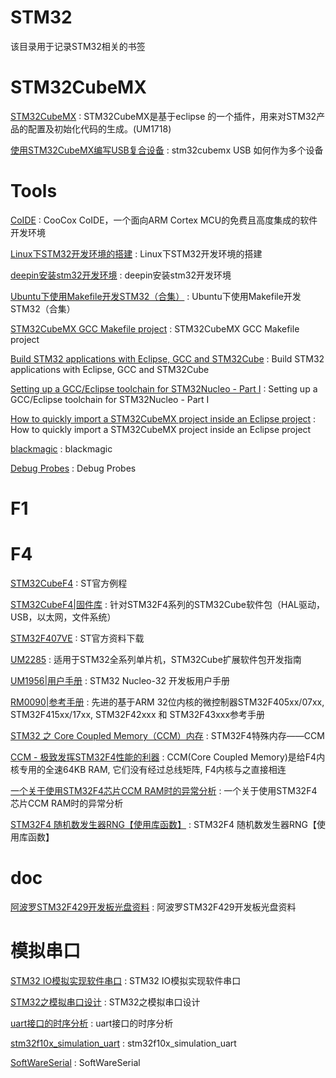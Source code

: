 # STM32
该目录用于记录STM32相关的书签

STM32CubeMX
==
[STM32CubeMX](https://www.stmcu.org.cn/document/detail/index/id-214984) : STM32CubeMX是基于eclipse 的一个插件，用来对STM32产品的配置及初始化代码的生成。(UM1718)

[使用STM32CubeMX编写USB复合设备](https://www.taterli.com/2355/) : stm32cubemx USB 如何作为多个设备  


Tools
==
[CoIDE](https://www.st.com/content/st_com/zh/products/development-tools/software-development-tools/stm32-software-development-tools/stm32-ides/coide.html) : CooCox CoIDE，一个面向ARM Cortex MCU的免费且高度集成的软件开发环境

[Linux下STM32开发环境的搭建](https://www.cnblogs.com/amanlikethis/p/3803736.html) : Linux下STM32开发环境的搭建 

[deepin安装stm32开发环境](https://www.bilibili.com/video/av35014671/) : deepin安装stm32开发环境 

[Ubuntu下使用Makefile开发STM32（合集）](http://www.stmcu.org.cn/module/forum/thread-603753-1-1.html) : Ubuntu下使用Makefile开发STM32（合集） 

[STM32CubeMX GCC Makefile project](https://www.ba0sh1.com/blog/2015/02/23/stm32cubemx-gcc-makefile/) : STM32CubeMX GCC Makefile project 

[Build STM32 applications with Eclipse, GCC and STM32Cube](http://www.carminenoviello.com/2015/06/04/stm32-applications-eclipse-gcc-stcube/) : Build STM32 applications with Eclipse, GCC and STM32Cube 

[Setting up a GCC/Eclipse toolchain for STM32Nucleo - Part I](www.carminenoviello.com/2014/12/28/setting-gcceclipse-toolchain-stm32nucleo-part-1/) : Setting up a GCC/Eclipse toolchain for STM32Nucleo - Part I 

[How to quickly import a STM32CubeMX project inside an Eclipse project](http://www.carminenoviello.com/2015/11/02/quickly-import-stm32cubemx-project-eclipse-project/) : How to quickly import a STM32CubeMX project inside an Eclipse project 

[blackmagic](https://github.com/blacksphere/blackmagic) : blackmagic 

[Debug Probes](http://wiki.paparazziuav.org/wiki/Debug_Probes) : Debug Probes




F1
==


F4
==
[STM32CubeF4](https://my.st.com/content/my_st_com/zh/products/embedded-software/mcu-mpu-embedded-software/stm32-embedded-software/stm32cube-mcu-mpu-packages/stm32cubef4.license=1557128035033.product=STM32CubeF4.version=1.24.0.html) : ST官方例程

[STM32CubeF4|固件库](https://www.stmcu.org.cn/document/detail/index/id-214993) : 针对STM32F4系列的STM32Cube软件包（HAL驱动，USB，以太网，文件系统）

[STM32F407VE](https://www.st.com/content/st_com/zh/products/microcontrollers-microprocessors/stm32-32-bit-arm-cortex-mcus/stm32-high-performance-mcus/stm32f4-series/stm32f407-417/stm32f407ve.html#) : ST官方资料下载

[UM2285](https://www.stmcu.org.cn/document/detail/index/id-218564) : 适用于STM32全系列单片机，STM32Cube扩展软件包开发指南

[UM1956|用户手册](https://www.stmcu.org.cn/document/detail/index/id-217035) : STM32 Nucleo-32 开发板用户手册

[RM0090|参考手册](https://www.stmcu.org.cn/document/detail/index/id-200614) : 先进的基于ARM 32位内核的微控制器STM32F405xx/07xx, STM32F415xx/17xx, STM32F42xxx 和 STM32F43xxx参考手册

[STM32 之 Core Coupled Memory（CCM）内存](https://blog.csdn.net/ZCShouCSDN/article/details/79176306) : STM32F4特殊内存——CCM 

[CCM - 极致发挥STM32F4性能的利器](https://blog.csdn.net/q7727765/article/details/48207259) : CCM(Core Coupled Memory)是给F4内核专用的全速64KB RAM, 它们没有经过总线矩阵, F4内核与之直接相连 

[一个关于使用STM32F4芯片CCM RAM时的异常分析](https://www.eefocus.com/digiic/blog/17-01/402973_e00e8.html) : 一个关于使用STM32F4芯片CCM RAM时的异常分析  

[STM32F4 随机数发生器RNG【使用库函数】](https://www.cnblogs.com/zyqgold/archive/2013/05/29/3106284.html) : STM32F4 随机数发生器RNG【使用库函数】



doc
==
[阿波罗STM32F429开发板光盘资料](https://pan.baidu.com/s/1qYWqGA4?errno=0&errmsg=Auth%20Login%20Sucess&&bduss=&ssnerror=0&traceid=&#list/path=%2Fsharelink3993209745-45761792156446%2F%E3%80%90%E6%AD%A3%E7%82%B9%E5%8E%9F%E5%AD%90%E3%80%91%E9%98%BF%E6%B3%A2%E7%BD%97STM32F429%E5%BC%80%E5%8F%91%E6%9D%BF%E5%85%89%E7%9B%98%E8%B5%84%E6%96%99&parentPath=%2Fsharelink3993209745-45761792156446) : 阿波罗STM32F429开发板光盘资料






# 模拟串口

[STM32 IO模拟实现软件串口](https://blog.csdn.net/tonyiot/article/details/82502953) : STM32 IO模拟实现软件串口 

[STM32之模拟串口设计](https://www.cnblogs.com/wangshucai/p/10817204.html) : STM32之模拟串口设计 

[uart接口的时序分析](http://www.elecfans.com/emb/jiekou/20171206595848.html) : uart接口的时序分析 

[stm32f10x_simulation_uart](https://github.com/hzhsohn/stm32f10x_simulation_uart/blob/master/USER/main.c) : stm32f10x_simulation_uart 

[SoftWareSerial](https://github.com/TonyIOT/SoftWareSerial/blob/master/USER/main.c) : SoftWareSerial 










